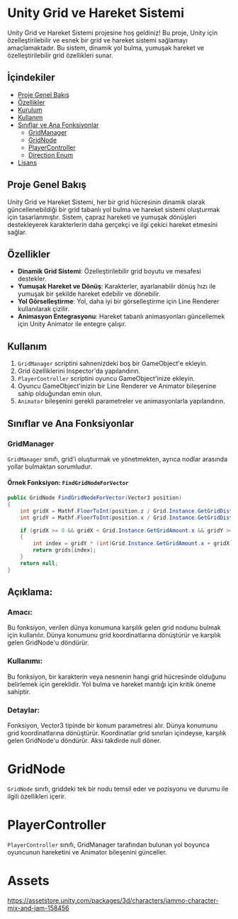# Unity Grid ve Hareket Sistemi

Unity Grid ve Hareket Sistemi projesine hoş geldiniz! Bu proje, Unity için özelleştirilebilir ve esnek bir grid ve hareket sistemi sağlamayı amaçlamaktadır. Bu sistem, dinamik yol bulma, yumuşak hareket ve özelleştirilebilir grid özellikleri sunar.

## İçindekiler
- [Proje Genel Bakış](#proje-genel-bakış)
- [Özellikler](#özellikler)
- [Kurulum](#kurulum)
- [Kullanım](#kullanım)
- [Sınıflar ve Ana Fonksiyonlar](#sınıflar-ve-ana-fonksiyonlar)
  - [GridManager](#gridmanager)
  - [GridNode](#gridnode)
  - [PlayerController](#playercontroller)
  - [Direction Enum](#direction-enum)
- [Lisans](#lisans)

## Proje Genel Bakış

Unity Grid ve Hareket Sistemi, her bir grid hücresinin dinamik olarak güncellenebildiği bir grid tabanlı yol bulma ve hareket sistemi oluşturmak için tasarlanmıştır. Sistem, çapraz hareketi ve yumuşak dönüşleri destekleyerek karakterlerin daha gerçekçi ve ilgi çekici hareket etmesini sağlar.

## Özellikler

- **Dinamik Grid Sistemi**: Özelleştirilebilir grid boyutu ve mesafesi destekler.
- **Yumuşak Hareket ve Dönüş**: Karakterler, ayarlanabilir dönüş hızı ile yumuşak bir şekilde hareket edebilir ve dönebilir.
- **Yol Görselleştirme**: Yol, daha iyi bir görselleştirme için Line Renderer kullanılarak çizilir.
- **Animasyon Entegrasyonu**: Hareket tabanlı animasyonları güncellemek için Unity Animator ile entegre çalışır.


## Kullanım

1. `GridManager` scriptini sahnenizdeki boş bir GameObject'e ekleyin.
2. Grid özelliklerini Inspector'da yapılandırın.
3. `PlayerController` scriptini oyuncu GameObject'inize ekleyin.
4. Oyuncu GameObject'inizin bir Line Renderer ve Animator bileşenine sahip olduğundan emin olun.
5. `Animator` bileşenini gerekli parametreler ve animasyonlarla yapılandırın.

## Sınıflar ve Ana Fonksiyonlar

### GridManager

`GridManager` sınıfı, grid'i oluşturmak ve yönetmekten, ayrıca nodlar arasında yollar bulmaktan sorumludur.

#### Örnek Fonksiyon: `FindGridNodeForVector`

```csharp
public GridNode FindGridNodeForVector(Vector3 position)
{
    int gridX = Mathf.FloorToInt(position.z / Grid.Instance.GetGridDistance);
    int gridY = Mathf.FloorToInt(position.x / Grid.Instance.GetGridDistance);

    if (gridX >= 0 && gridX < Grid.Instance.GetGridAmount.x && gridY >= 0 && gridY < Grid.Instance.GetGridAmount.y)
    {
        int index = gridY * (int)Grid.Instance.GetGridAmount.x + gridX;
        return grids[index];
    }
    return null;
}
```

## Açıklama:

### Amacı: 
Bu fonksiyon, verilen dünya konumuna karşılık gelen grid nodunu bulmak için kullanılır. Dünya konumunu grid koordinatlarına dönüştürür ve karşılık gelen GridNode'u döndürür.
### Kullanımı:
Bu fonksiyon, bir karakterin veya nesnenin hangi grid hücresinde olduğunu belirlemek için gereklidir. Yol bulma ve hareket mantığı için kritik öneme sahiptir.
### Detaylar:
Fonksiyon, Vector3 tipinde bir konum parametresi alır.
Dünya konumunu grid koordinatlarına dönüştürür.
Koordinatlar grid sınırları içindeyse, karşılık gelen GridNode'u döndürür. Aksi takdirde null döner.

# GridNode
`GridNode` sınıfı, griddeki tek bir nodu temsil eder ve pozisyonu ve durumu ile ilgili özellikleri içerir.

# PlayerController
`PlayerController` sınıfı, GridManager tarafından bulunan yol boyunca oyuncunun hareketini ve Animator bileşenini günceller.

# Assets

https://assetstore.unity.com/packages/3d/characters/jammo-character-mix-and-jam-158456
